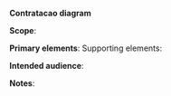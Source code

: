 **Contratacao diagram**

**Scope**:

**Primary elements**:
Supporting elements:

**Intended audience**: 

**Notes**: